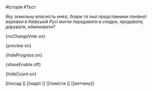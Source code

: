 #Історія #Тест

*Яку земельну власність князі, бояри та інші представники панівної верхівки
в Київській Русі могли передавати в спадок, продавати, дарувати, обмінювати?*

{noChangeVote on}

{preview on}

{hideProgress on}

{shareEnable off}

{hideCount on}

[[посад ]]
[[наділ ]]
[[помістя ]]
[[вотчину]]
